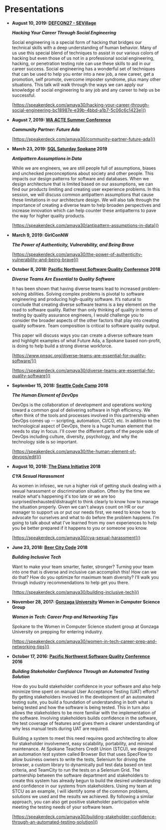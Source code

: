 # Presentations #

* **August 10, 2019: [DEFCON27 - SEVillage](https://www.social-engineer.org/sevillage-def-con/)**

	***Hacking Your Career Through Social Engineering***

	Social engineering is a special form of hacking that bridges our technical skills with a deep understanding of human behavior. Many of us use this special blend of techniques to assist in our various colors of hacking but even those of us not in a professional social engineering, hacking, or penetration testing role can use these skills to aid in our career success. Social engineering has a wonderful set of techniques that can be used to help you enter into a new job, a new career, get a promotion, self promote, overcome imposter syndrome, plus many other situations. This talk will walk through the ways we can apply our knowledge of social engineering to any job and any career to help us be successful.

	[https://speakerdeck.com/amaya30/hacking-your-career-through-social-engineering-bc18987e-e39b-4bbd-a1b7-5c06c6c1423e]()

* **August 7, 2019: [WA ACTE Summer Conference](https://www.acteonline.org/event/wa-acte-summer-conference-2019/)**

	***Community Partner: Future Ada***

	[https://speakerdeck.com/amaya30/community-partner-future-ada]()

* **March 23, 2019: [SQL Saturday Spokane](https://www.sqlsaturday.com/822/eventhome.aspx) 2019**

	***Antipattern Assumptions in Data***

	While we are engineers, we are still people full of assumptions, biases and unchecked preconceptions about society and other people.  This impacts our design patterns for software and databases. When we design architecture that is limited based on our assumptions, we can find our products limiting and creating user experience problems.  In this session, we will discuss common antipattern assumptions that cause these limitations in our architecture design.  We will also talk through the importance of creating a diverse team to help broaden perspectives and increase innovation which can help counter these antipatterns to pave the way for higher quality products.

	[https://speakerdeck.com/amaya30/antipattern-assumptions-in-data]()

* **March 9, 2019: GirlConNW**

	***The Power of Authenticity, Vulnerability, and Being Brave***

	[https://speakerdeck.com/amaya30/the-power-of-authenticity-vulnerability-and-being-brave]()

* **October 8, 2018: [Pacific Northwest Software Quality Conference](https://www.pnsqc.org) 2018**

	***Diverse Teams Are Essential to Quality Software***

	It has been shown that having diverse teams lead to increased problem-solving abilities. Solving complex problems is pivotal to software engineering and producing high-quality software. It’s natural to conclude that creating diverse software teams is a key element on the road to software quality. Rather than only thinking of quality in terms of testing by quality assurance engineers, I would challenge you to consider the broader aspects of the other factors that play into creating quality software. Team composition is critical to software quality output.

	This paper will discuss ways you can create a diverse software team and highlight examples of what Future Ada, a Spokane based non-profit, is doing to help build a strong diverse workforce.

	[https://www.pnsqc.org/diverse-teams-are-essential-for-quality-software/]()

	[https://speakerdeck.com/amaya30/diverse-teams-are-essential-for-quality-software]()

* **September 15, 2018: [Seattle Code Camp](https://seattle.codecamp.us/) 2018**

	***The Human Element of DevOps***

	DevOps is the collaboration of development and operations working toward a common goal of delivering software in high efficiency. We often think of the tools and processes involved in this partnership when DevOps comes up -- scripting, automation, CI/CD, etc. In addition to the technological aspect of DevOps, there is a huge human element that needs to stay in focus. I'll cover the different parts of the people side of DevOps including culture, diversity, psychology, and why the technology side is so important.

	[https://speakerdeck.com/amaya30/the-human-element-of-devops/edit]()

* **August 10, 2018: [The Diana Initiative](https://www.dianainitiative.org/) 2018**

	***CYA Sexual Harassment***
	
	As women in infosec, we run a higher risk of getting stuck dealing with a sexual harassment or discrimination situation. Often by the time we realize what's happening it's too late or we are too surprised/exhausted/distraught to think clearly to know how to manage the situation properly. Given we can't always count on HR or our manager to support us or put our needs first, we need to know how to advocate for ourselves and what to do before the problem happens. I'm going to talk about what I've learned from my own experiences to help you be better prepared if it happens to you or someone you know.

	[https://speakerdeck.com/amaya30/cya-sexual-harassment]()

* **June 23, 2018: [Beer City Code](https://beercitycode.com/) 2018**

	***Building Inclusive Tech***

	Want to make your team smarter, faster, stronger? Turning your team into one that is diverse and inclusive can accomplish this! How can we do that? How do you optimize for maximum team diversity? I’ll walk you through industry recommendations to help get you there.

	[https://speakerdeck.com/amaya30/building-inclusive-tech]()

* **November 28, 2017: [Gonzaga University](https://www.gonzaga.edu/) Women in Computer Science Group**

	***Women in Tech: Career Prep and Networking Tips***

	Spokane to the Women in Computer Science student group at Gonzaga University on prepping for entering industry.

	[https://speakerdeck.com/amaya30/women-in-tech-career-prep-and-networking-tips]()

* **October 17, 2016: [Pacific Northwest Software Quality Conference](https://www.pnsqc.org/) 2016**

	***Building Stakeholder Confidence Through an Automated Testing Solution***

	How do you build stakeholder confidence in your software and also help minimize time spent on manual
	User Acceptance Testing (UAT) efforts? By getting stakeholders involved in the development of an
	automated testing suite, you build a foundation of understanding in both what is being tested and how the
	software is being tested. This in turn also allows the stakeholders to be more familiar with the
	implementation of the software. Involving stakeholders builds confidence in the software, the test
	coverage of features and gives them a clearer understanding of why less manual tests during UAT are
	required.

	Building a system to meet this need requires good architecting to allow for stakeholder involvement, easy
	scalability, portability, and minimal maintenance. At Spokane Teachers Credit Union (STCU), we
	designed an automation test system called Browser Bot that uses SpecFlow to allow business owners to
	write the tests, Selenium for driving the browser, a custom library to dynamically pull test data based on
	test criteria, and TeamCity to run the tests on a Selenium Grid. The partnership between the software
	department and stakeholders to create this system has already begun to build the desired understanding
	and confidence in our systems from stakeholders. Using my team at STCU as an example, I will identify
	some of the common problems, solutions we used and the results we achieved. By following a similar
	approach, you can also get positive stakeholder participation while meeting the testing needs of your
	software team.

	[https://speakerdeck.com/amaya30/building-stakeholder-confidence-through-an-automated-testing-solution]()
